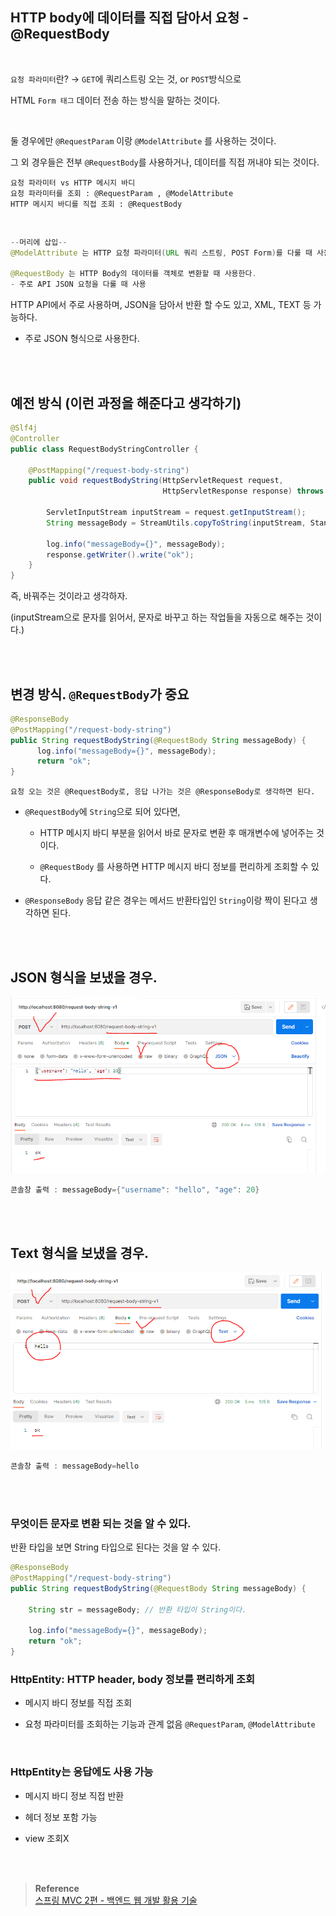 ## HTTP body에 데이터를 직접 담아서 요청 - @RequestBody

<br/>

`요청 파라미터`란? → `GET`에 쿼리스트링 오는 것, or `POST`방식으로 

HTML `Form 태그` 데이터 전송 하는 방식을 말하는 것이다. 

<br/>

둘 경우에만 `@RequestParam` 이랑 `@ModelAttribute` 를 사용하는 것이다.

그 외 경우들은 전부 `@RequestBody`를 사용하거나, 데이터를 직접 꺼내야 되는 것이다.

```
요청 파라미터 vs HTTP 메시지 바디
요청 파라미터를 조회 : @RequestParam , @ModelAttribute
HTTP 메시지 바디를 직접 조회 : @RequestBody
```

<br/>

```java
--머리에 삽입--
@ModelAttribute 는 HTTP 요청 파라미터(URL 쿼리 스트링, POST Form)를 다룰 때 사용한다.

@RequestBody 는 HTTP Body의 데이터를 객체로 변환할 때 사용한다. 
- 주로 API JSON 요청을 다룰 때 사용
```






HTTP API에서 주로 사용하며, JSON을 담아서 반환 할 수도 있고, XML, TEXT 등 가능하다.

- 주로 JSON 형식으로 사용한다.






<br/><br/>

## 예전 방식 (이런 과정을 해준다고 생각하기)

```java
@Slf4j
@Controller
public class RequestBodyStringController {
    
    @PostMapping("/request-body-string")
    public void requestBodyString(HttpServletRequest request, 
                                  HttpServletResponse response) throws IOException {
        
        ServletInputStream inputStream = request.getInputStream();
        String messageBody = StreamUtils.copyToString(inputStream, StandardCharsets.UTF_8);
        
        log.info("messageBody={}", messageBody);
        response.getWriter().write("ok");
    }
}
```

즉, 바꿔주는 것이라고 생각하자. 

(inputStream으로 문자를 읽어서, 문자로 바꾸고 하는 작업들을 자동으로 해주는 것이다.)

<br/><br/>

## 변경 방식. `@RequestBody`가 중요

```java
@ResponseBody
@PostMapping("/request-body-string")
public String requestBodyString(@RequestBody String messageBody) {
	  log.info("messageBody={}", messageBody);
	  return "ok";
}
```

```
요청 오는 것은 @RequestBody로, 응답 나가는 것은 @ResponseBody로 생각하면 된다.
```

- `@RequestBody`에 `String`으로 되어 있다면,

    - HTTP 메시지 바디 부분을 읽어서 바로 문자로 변환 후 매개변수에 넣어주는 것이다.

    - `@RequestBody` 를 사용하면 HTTP 메시지 바디 정보를 편리하게 조회할 수 있다.

- `@ResponseBody` 응답 같은 경우는 메서드 반환타입인 `String`이랑 짝이 된다고 생각하면 된다.

<br/><br/>

## JSON 형식을 보냈을 경우.

![이미지](/programming/img/입문66.PNG)

```java
콘솔창 출력 : messageBody={"username": "hello", "age": 20}
```


<br/><br/>

## Text 형식을 보냈을 경우.

![이미지](/programming/img/입문67.PNG)

```java
콘솔창 출력 : messageBody=hello
```

<br/><br/>

### 무엇이든 문자로 변환 되는 것을 알 수 있다.

반환 타입을 보면 String 타입으로 된다는 것을 알 수 있다.


```java
@ResponseBody
@PostMapping("/request-body-string")
public String requestBodyString(@RequestBody String messageBody) {

    String str = messageBody; // 반환 타입이 String이다.
    
    log.info("messageBody={}", messageBody);
    return "ok";
}
```

### HttpEntity: HTTP header, body 정보를 편리하게 조회

- 메시지 바디 정보를 직접 조회

- 요청 파라미터를 조회하는 기능과 관계 없음 `@RequestParam`, `@ModelAttribute`

<br/>

### HttpEntity는 응답에도 사용 가능

- 메시지 바디 정보 직접 반환

- 헤더 정보 포함 가능
- view 조회X




<br/><br/>

>**Reference** <br/>[스프링 MVC 2편 - 백엔드 웹 개발 활용 기술](https://www.inflearn.com/course/%EC%8A%A4%ED%94%84%EB%A7%81-mvc-2/dashboard)